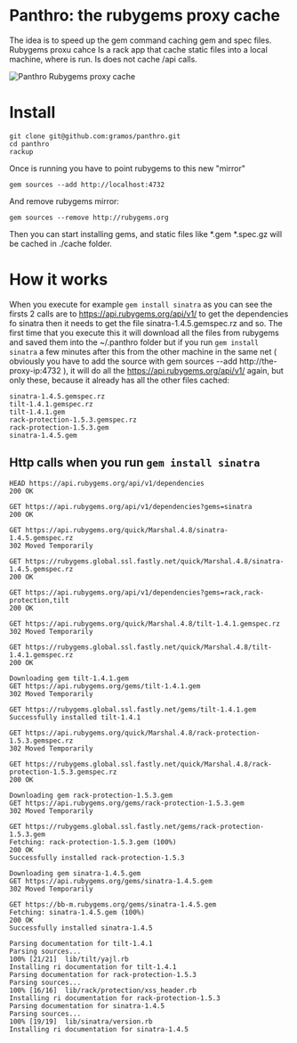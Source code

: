 Panthro: the rubygems proxy cache
=================================

The idea is to speed up the gem command caching gem and spec files.
Rubygems proxu cahce Is a rack app that cache static files into a
local machine, where is run. Is does not cache /api calls.

![Panthro Rubygems proxy cache](http://mobi-wall.brothersoft.com/files/208208/p/12829034032360.jpg)

Install
=======

```
git clone git@github.com:gramos/panthro.git
cd panthro
rackup
```
Once is running you have to point rubygems to this new "mirror"

```
gem sources --add http://localhost:4732
```

And remove rubygems mirror:

```
gem sources --remove http://rubygems.org
```
Then you can start installing gems, and static files like
*.gem *.spec.gz will be cached in ./cache folder.

How it works
============

When you execute for example ```gem install sinatra```
as you can see the firsts 2 calls are to https://api.rubygems.org/api/v1/
to get the dependencies fo sinatra then it needs to get the file
sinatra-1.4.5.gemspec.rz and so. The first time that you execute this
it will download all the files from rubygems and saved them into the ~/.panthro
folder but if you run ```gem install sinatra``` a few minutes after this
from the other machine in the same net ( obviously you have to add the source with
gem sources --add http://the-proxy-ip:4732 ), it will do all the
https://api.rubygems.org/api/v1/ again, but only these, because it already has
all the other files cached:


```
sinatra-1.4.5.gemspec.rz
tilt-1.4.1.gemspec.rz
tilt-1.4.1.gem
rack-protection-1.5.3.gemspec.rz
rack-protection-1.5.3.gem
sinatra-1.4.5.gem
```

Http calls when you run ```gem install sinatra```
-------------------------------------------------

```
HEAD https://api.rubygems.org/api/v1/dependencies
200 OK

GET https://api.rubygems.org/api/v1/dependencies?gems=sinatra
200 OK

GET https://api.rubygems.org/quick/Marshal.4.8/sinatra-1.4.5.gemspec.rz
302 Moved Temporarily

GET https://rubygems.global.ssl.fastly.net/quick/Marshal.4.8/sinatra-1.4.5.gemspec.rz
200 OK

GET https://api.rubygems.org/api/v1/dependencies?gems=rack,rack-protection,tilt
200 OK

GET https://api.rubygems.org/quick/Marshal.4.8/tilt-1.4.1.gemspec.rz
302 Moved Temporarily

GET https://rubygems.global.ssl.fastly.net/quick/Marshal.4.8/tilt-1.4.1.gemspec.rz
200 OK

Downloading gem tilt-1.4.1.gem
GET https://api.rubygems.org/gems/tilt-1.4.1.gem
302 Moved Temporarily

GET https://rubygems.global.ssl.fastly.net/gems/tilt-1.4.1.gem
Successfully installed tilt-1.4.1

GET https://api.rubygems.org/quick/Marshal.4.8/rack-protection-1.5.3.gemspec.rz
302 Moved Temporarily

GET https://rubygems.global.ssl.fastly.net/quick/Marshal.4.8/rack-protection-1.5.3.gemspec.rz
200 OK

Downloading gem rack-protection-1.5.3.gem
GET https://api.rubygems.org/gems/rack-protection-1.5.3.gem
302 Moved Temporarily

GET https://rubygems.global.ssl.fastly.net/gems/rack-protection-1.5.3.gem
Fetching: rack-protection-1.5.3.gem (100%)
200 OK
Successfully installed rack-protection-1.5.3

Downloading gem sinatra-1.4.5.gem
GET https://api.rubygems.org/gems/sinatra-1.4.5.gem
302 Moved Temporarily

GET https://bb-m.rubygems.org/gems/sinatra-1.4.5.gem
Fetching: sinatra-1.4.5.gem (100%)
200 OK
Successfully installed sinatra-1.4.5

Parsing documentation for tilt-1.4.1
Parsing sources...
100% [21/21]  lib/tilt/yajl.rb
Installing ri documentation for tilt-1.4.1
Parsing documentation for rack-protection-1.5.3
Parsing sources...
100% [16/16]  lib/rack/protection/xss_header.rb
Installing ri documentation for rack-protection-1.5.3
Parsing documentation for sinatra-1.4.5
Parsing sources...
100% [19/19]  lib/sinatra/version.rb
Installing ri documentation for sinatra-1.4.5
```
